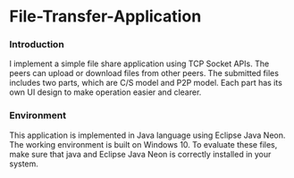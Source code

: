 # File-Transfer-Application
### Introduction

I implement a simple file share application using TCP Socket APIs.
The peers can upload or download files from other peers. The submitted files includes
two parts, which are C/S model and P2P model. Each part has its own UI design to
make operation easier and clearer.



### Environment

This application is implemented in Java language using Eclipse Java Neon.
The working environment is built on Windows 10. To evaluate these files, make sure
that java and Eclipse Java Neon is correctly installed in your system.
